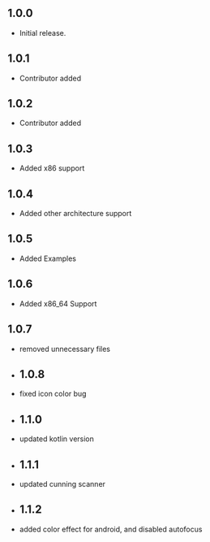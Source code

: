 ## 1.0.0

- Initial release.

## 1.0.1

- Contributor added

## 1.0.2

- Contributor added

## 1.0.3

- Added x86 support

## 1.0.4

- Added other architecture support

## 1.0.5

- Added Examples

## 1.0.6

- Added x86_64 Support

## 1.0.7

- removed unnecessary files

- ## 1.0.8

- fixed icon color bug

- ## 1.1.0

- updated kotlin version

- ## 1.1.1
  
- updated cunning scanner
  
- ## 1.1.2
  
- added color effect for android, and disabled autofocus
